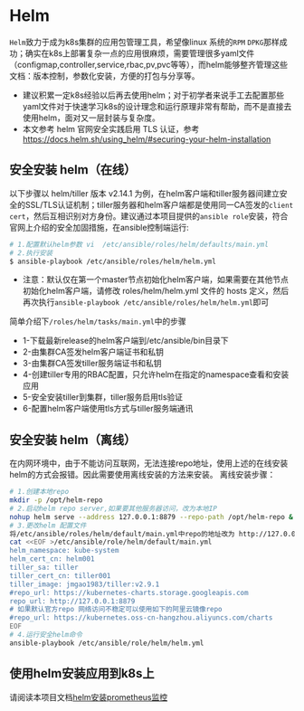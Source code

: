 # Helm

`Helm`致力于成为k8s集群的应用包管理工具，希望像linux 系统的`RPM` `DPKG`那样成功；确实在k8s上部署复杂一点的应用很麻烦，需要管理很多yaml文件（configmap,controller,service,rbac,pv,pvc等等），而helm能够整齐管理这些文档：版本控制，参数化安装，方便的打包与分享等。  
- 建议积累一定k8s经验以后再去使用helm；对于初学者来说手工去配置那些yaml文件对于快速学习k8s的设计理念和运行原理非常有帮助，而不是直接去使用helm，面对又一层封装与复杂度。
- 本文参考 helm 官网安全实践启用 TLS 认证，参考 https://docs.helm.sh/using_helm/#securing-your-helm-installation 

## 安全安装 helm（在线）

以下步骤以 helm/tiller 版本 v2.14.1 为例，在helm客户端和tiller服务器间建立安全的SSL/TLS认证机制；tiller服务器和helm客户端都是使用同一CA签发的`client cert`，然后互相识别对方身份。建议通过本项目提供的`ansible role`安装，符合官网上介绍的安全加固措施，在ansible控制端运行:  
``` bash
# 1.配置默认helm参数 vi  /etc/ansible/roles/helm/defaults/main.yml
# 2.执行安装
$ ansible-playbook /etc/ansible/roles/helm/helm.yml
```
- 注意：默认仅在第一个master节点初始化helm客户端，如果需要在其他节点初始化helm客户端，请修改 roles/helm/helm.yml 文件的 hosts 定义，然后再次执行`ansible-playbook /etc/ansible/roles/helm/helm.yml`即可

简单介绍下`/roles/helm/tasks/main.yml`中的步骤

- 1-下载最新release的helm客户端到/etc/ansible/bin目录下
- 2-由集群CA签发helm客户端证书和私钥
- 3-由集群CA签发tiller服务端证书和私钥
- 4-创建tiller专用的RBAC配置，只允许helm在指定的namespace查看和安装应用
- 5-安全安装tiller到集群，tiller服务启用tls验证
- 6-配置helm客户端使用tls方式与tiller服务端通讯

## 安全安装 helm（离线）
在内网环境中，由于不能访问互联网，无法连接repo地址，使用上述的在线安装helm的方式会报错。因此需要使用离线安装的方法来安装。
离线安装步骤：
```bash
# 1.创建本地repo
mkdir -p /opt/helm-repo
# 2.启动helm repo server,如果要其他服务器访问，改为本地IP
nohup helm serve --address 127.0.0.1:8879 --repo-path /opt/helm-repo &
# 3.更改helm 配置文件
将/etc/ansible/roles/helm/default/main.yml中repo的地址改为 http://127.0.0.1:8879
cat <<EOF >/etc/ansible/role/helm/default/main.yml
helm_namespace: kube-system 
helm_cert_cn: helm001
tiller_sa: tiller
tiller_cert_cn: tiller001
tiller_image: jmgao1983/tiller:v2.9.1
#repo_url: https://kubernetes-charts.storage.googleapis.com
repo_url: http://127.0.0.1:8879
# 如果默认官方repo 网络访问不稳定可以使用如下的阿里云镜像repo
#repo_url: https://kubernetes.oss-cn-hangzhou.aliyuncs.com/charts
EOF
# 4.运行安全helm命令
ansible-playbook /etc/ansible/role/helm/helm.yml 
```
## 使用helm安装应用到k8s上

请阅读本项目文档[helm安装prometheus监控](prometheus.md)
